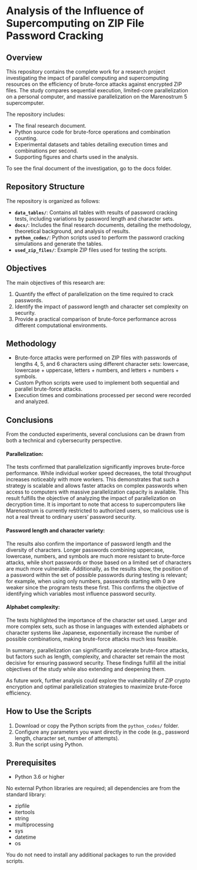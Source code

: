 # Analysis of the Influence of Supercomputing on ZIP File Password Cracking

## Overview

This repository contains the complete work for a research project investigating the impact of parallel computing and supercomputing resources on the efficiency of brute-force attacks against encrypted ZIP files. The study compares sequential execution, limited-core parallelization on a personal computer, and massive parallelization on the Marenostrum 5 supercomputer.  

The repository includes:  
- The final research document.  
- Python source code for brute-force operations and combination counting.  
- Experimental datasets and tables detailing execution times and combinations per second.  
- Supporting figures and charts used in the analysis.

To see the final document of the investigation, go to the docs folder.

  ## Repository Structure
The repository is organized as follows:

- **`data_tables/`**: Contains all tables with results of password cracking tests, including variations by password length and character sets.
- **`docs/`**: Includes the final research documents, detailing the methodology, theoretical background, and analysis of results.
- **`python_codes/`**: Python scripts used to perform the password cracking simulations and generate the tables.
- **`used_zip_files/`**: Example ZIP files used for testing the scripts.

## Objectives

The main objectives of this research are:  
1. Quantify the effect of parallelization on the time required to crack passwords.  
2. Identify the impact of password length and character set complexity on security.  
3. Provide a practical comparison of brute-force performance across different computational environments.  

## Methodology

- Brute-force attacks were performed on ZIP files with passwords of lengths 4, 5, and 6 characters using different character sets: lowercase, lowercase + uppercase, letters + numbers, and letters + numbers + symbols.  
- Custom Python scripts were used to implement both sequential and parallel brute-force attacks.  
- Execution times and combinations processed per second were recorded and analyzed.

## Conclusions
From the conducted experiments, several conclusions can be drawn from both a technical and cybersecurity perspective.

  #### Parallelization: 
The tests confirmed that parallelization significantly improves brute-force performance. While individual worker speed decreases, the total throughput increases noticeably with more workers. This demonstrates that such a strategy is scalable and allows faster attacks on complex passwords when access to computers with massive parallelization capacity is available. This result fulfills the objective of analyzing the impact of parallelization on decryption time. It is important to note that access to supercomputers like Marenostrum is currently restricted to authorized users, so malicious use is not a real threat to ordinary users’ password security.

  #### Password length and character variety: 
The results also confirm the importance of password length and the diversity of characters. Longer passwords combining uppercase, lowercase, numbers, and symbols are much more resistant to brute-force attacks, while short passwords or those based on a limited set of characters are much more vulnerable. Additionally, as the results show, the position of a password within the set of possible passwords during testing is relevant; for example, when using only numbers, passwords starting with 0 are weaker since the program tests these first. This confirms the objective of identifying which variables most influence password security.

  #### Alphabet complexity: 
The tests highlighted the importance of the character set used. Larger and more complex sets, such as those in languages with extended alphabets or character systems like Japanese, exponentially increase the number of possible combinations, making brute-force attacks much less feasible.

In summary, parallelization can significantly accelerate brute-force attacks, but factors such as length, complexity, and character set remain the most decisive for ensuring password security. These findings fulfill all the initial objectives of the study while also extending and deepening them.

As future work, further analysis could explore the vulnerability of ZIP crypto encryption and optimal parallelization strategies to maximize brute-force efficiency.

## How to Use the Scripts
1. Download or copy the Python scripts from the `python_codes/` folder.
2. Configure any parameters you want directly in the code (e.g., password length, character set, number of attempts).
3. Run the script using Python.   

## Prerequisites

- Python 3.6 or higher

No external Python libraries are required; all dependencies are from the standard library:
- zipfile
- itertools
- string
- multiprocessing
- sys
- datetime
- os

You do not need to install any additional packages to run the provided scripts.
